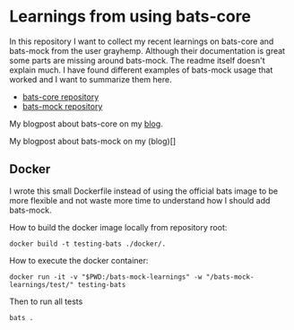 # Learnings from using bats-core

In this repository I want to collect my recent learnings on bats-core and bats-mock from the user grayhemp. Although their documentation is great some parts are missing around bats-mock. The readme itself doesn't explain much. I have found different examples of bats-mock usage that worked and I want to summarize them here. 

* [bats-core repository](https://github.com/bats-core/bats-core/tree/master)
* [bats-mock repository](https://github.com/grayhemp/bats-mock)

My blogpost about bats-core on my [blog](https://blog.philippludewig.de/de/writing/lets-test-bash-scripts).

My blogpost about bats-mock on my (blog)[]

## Docker 

I wrote this small Dockerfile instead of using the official bats image to be more flexible and not waste more time to understand how I should add bats-mock. 

How to build the docker image locally from repository root:

```shell
docker build -t testing-bats ./docker/.
```

How to execute the docker container:

```shell
docker run -it -v "$PWD:/bats-mock-learnings" -w "/bats-mock-learnings/test/" testing-bats
```

Then to run all tests

```shell
bats .
```